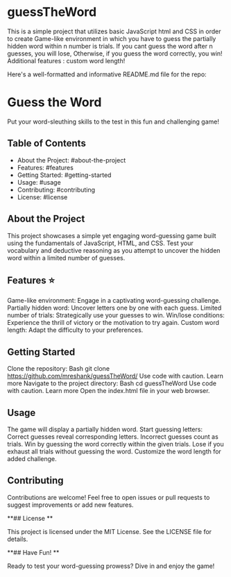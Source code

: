 # guessTheWord
This is a simple project that utilizes basic JavaScript html and CSS in order to create Game-like environment in which you have to guess the partially hidden word within n number is trials. If you cant guess the word after n guesses, you will lose, Otherwise, if you guess the word correctly, you win! Additional features : custom word length!



Here's a well-formatted and informative README.md file for the repo:

# Guess the Word

Put your word-sleuthing skills to the test in this fun and challenging game!

## Table of Contents

* About the Project: #about-the-project
* Features: #features
* Getting Started: #getting-started
* Usage: #usage
* Contributing: #contributing
* License: #license
## About the Project 

This project showcases a simple yet engaging word-guessing game built using the fundamentals of JavaScript, HTML, and CSS. Test your vocabulary and deductive reasoning as you attempt to uncover the hidden word within a limited number of guesses.

## Features ⭐

Game-like environment: Engage in a captivating word-guessing challenge.
Partially hidden word: Uncover letters one by one with each guess.
Limited number of trials: Strategically use your guesses to win.
Win/lose conditions: Experience the thrill of victory or the motivation to try again.
Custom word length: Adapt the difficulty to your preferences.
## Getting Started 

Clone the repository:
Bash
git clone https://github.com/mreshank/guessTheWord/
Use code with caution. Learn more
Navigate to the project directory:
Bash
cd guessTheWord
Use code with caution. Learn more
Open the index.html file in your web browser.
## Usage 

The game will display a partially hidden word.
Start guessing letters:
Correct guesses reveal corresponding letters.
Incorrect guesses count as trials.
Win by guessing the word correctly within the given trials.
Lose if you exhaust all trials without guessing the word.
Customize the word length for added challenge.
## Contributing 

Contributions are welcome! Feel free to open issues or pull requests to suggest improvements or add new features.

**## License **

This project is licensed under the MIT License. See the LICENSE file for details.

**## Have Fun! **

Ready to test your word-guessing prowess? Dive in and enjoy the game!
